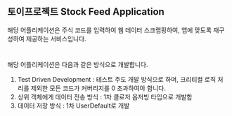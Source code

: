 ## 토이프로젝트 Stock Feed Application

해당 어플리케이션은 주식 코드를 입력하여 웹 데이터 스크랩핑하여, 앱에 맞도록 재구성하여 제공하는 서비스입니다.
#
#
해당 어플리케이션은 다음과 같은 방식으로 개발합니다.
1. Test Driven Development : 테스트 주도 개발 방식으로 하며, 크리티컬 로직 처리를 제외한 모든 코드가 커버리지를 0 초과하여야 합니다.
2. 상위 객체에게 데이터 전송 방식 : 1차 클로저 옵저빙 타입으로 개발함
3. 데이터 저장 방식 : 1차 UserDefault로 개발



